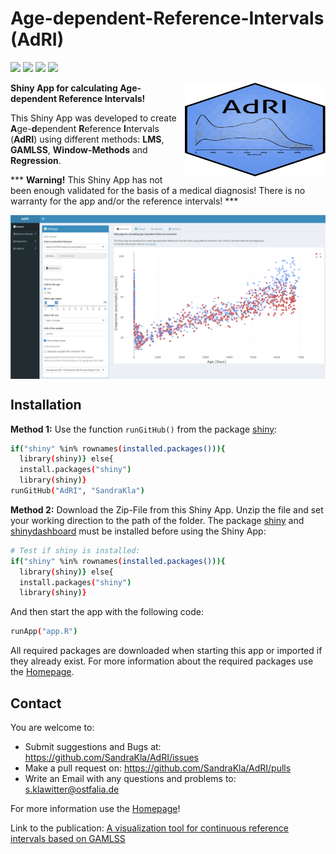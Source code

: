 # Age-dependent-Reference-Intervals (AdRI)

![](https://img.shields.io/github/license/SandraKla/AdRI.svg)
![](https://img.shields.io/github/last-commit/SandraKla/AdRI.svg)
![](https://img.shields.io/github/languages/count/SandraKla/AdRI.svg)
![](https://img.shields.io/github/languages/top/SandraKla/AdRI.svg)

<img src="www/Logo.svg" width="225px" height="150px" align="right"/>

**Shiny App for calculating Age-dependent Reference Intervals!**

This Shiny App was developed to create **A**ge-**d**ependent **R**eference **I**ntervals (**AdRI**) using different methods: **LMS**, **GAMLSS**, **Window-Methods** and **Regression**.

*** **Warning!** This Shiny App has not been enough validated for the basis of a medical diagnosis! There is no warranty for the app and/or the reference intervals! ***

<img src="docs/shiny_overview.png" align="center"/>

## Installation 

**Method 1:**
Use the function ```runGitHub()``` from the package [shiny](https://cran.r-project.org/web/packages/shiny/index.html):

```bash
if("shiny" %in% rownames(installed.packages())){
  library(shiny)} else{
  install.packages("shiny")
  library(shiny)}
runGitHub("AdRI", "SandraKla")
```

**Method 2:**
Download the Zip-File from this Shiny App. Unzip the file and set your working direction to the path of the folder. 
The package [shiny](https://cran.r-project.org/web/packages/shiny/index.html) and [shinydashboard](https://cran.r-project.org/web/packages/shinydashboard/index.html) must be installed before using the Shiny App:

```bash
# Test if shiny is installed:
if("shiny" %in% rownames(installed.packages())){
  library(shiny)} else{
  install.packages("shiny")
  library(shiny)}
```
And then start the app with the following code:
```bash
runApp("app.R")
```

All required packages are downloaded when starting this app or imported if they already exist. For more information about the required packages use the [Homepage](https://sandrakla.github.io/AdRI/).

## Contact

You are welcome to:
- Submit suggestions and Bugs at: https://github.com/SandraKla/AdRI/issues
- Make a pull request on: https://github.com/SandraKla/AdRI/pulls
- Write an Email with any questions and problems to: s.klawitter@ostfalia.de

For more information use the [Homepage](https://sandrakla.github.io/AdRI/)!

Link to the publication: [A visualization tool for continuous reference intervals based on GAMLSS](https://www.degruyter.com/document/doi/10.1515/labmed-2023-0033/html)
